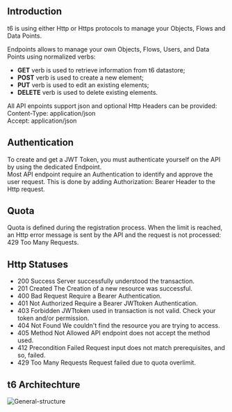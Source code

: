 <h2>Introduction</h2>
<p>
	t6 is using either Http or Https protocols to manage your Objects, Flows and Data Points.
</p>
<p>
	Endpoints allows to manage your own Objects, Flows, Users, and Data Points using normalized verbs:
</p>
<ul>
<li><strong class="type type__get">GET</strong> verb is used to retrieve information from t6 datastore;</li>
<li><strong class="type type__post">POST</strong> verb is used to create a new element;</li>
<li><strong class="type type__put">PUT</strong> verb is used to edit an existing elements;</li>
<li><strong class="type type__delete">DELETE</strong> verb is used to delete existing elements.</li>
</ul>
<p>
	All API enpoints support json and optional Http Headers can be provided:<br />
	<span class="label label-primary">Content-Type: application/json</span><br />
	<span class="label label-primary">Accept: application/json</span><br />
</p>

<h2>Authentication</h2>
<p>
	To create and get a JWT Token, you must authenticate yourself on the API by using the dedicated Endpoint.<br />
	Most API endpoint require an Authentication to identify and approve the user request. This is done by adding 
	<span class="label label-primary">Authorization: Bearer <JWTtoken></span> Header to the Http request.
</p>

<h2>Quota</h2>
<p>
	Quota is defined during the registration process. When the limit is reached, an Http error message is sent by the API and the request is not processed:
	<span class="label label-primary">429 Too Many Requests</span>.
</p>

<h2>Http Statuses</h2>
<p>
	<ul>
		<li><span class="type label label-primary">200 Success</span> Server successfully understood the transaction.</li>
    	<li><span class="type label label-primary">201 Created</span> The Creation of a new resource was successful.</li>
    	<li><span class="type label label-primary">400 Bad Request</span> Require a Bearer Authentication.</li>
    	<li><span class="type label label-primary">401 Not Authorized</span> Require a Bearer JWTtoken Authentication.</li>
    	<li><span class="type label label-primary">403 Forbidden</span> JWTtoken used in transaction is not valid. Check your token and/or permission.</li>
    	<li><span class="type label label-primary">404 Not Found</span> We couldn't find the resource you are trying to access.</li>
    	<li><span class="type label label-primary">405 Method Not Allowed</span> API endpoint does not accept the method used.</li>
    	<li><span class="type label label-primary">412 Precondition Failed</span> Request input does not match prerequisites, and so, failed.</li>
    	<li><span class="type label label-primary">429 Too Many Requests</span> Request failed due to quota overlimit.</li>
    </ul>
</p>

<h2>t6 Architechture</h2>
<p>
	<img src="https://raw.githubusercontent.com/mathcoll/t6/master/docs/t6-General-structure.png" class="img-responsive center-block" alt="General-structure"/>
</p>
